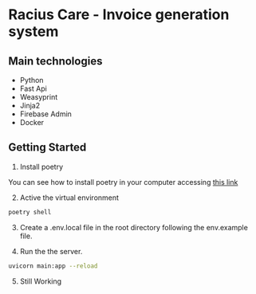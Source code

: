 # Racius Care - Invoice generation system

## Main technologies

- Python
- Fast Api
- Weasyprint
- Jinja2
- Firebase Admin
- Docker

## Getting Started

1. Install poetry

You can see how to install poetry in your computer accessing [this link](https://python-poetry.org/docs/main#installation)

2. Active the virtual environment

```bash
poetry shell
```

3. Create a .env.local file in the root directory following the
env.example file.

4. Run the the server.

```bash
uvicorn main:app --reload
```

5. Still Working
